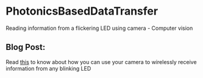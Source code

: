 # PhotonicsBasedDataTransfer
Reading information from a flickering LED using camera - Computer vision  


## Blog Post: 
Read [this](http://dsprahul.blogspot.in/2014/12/wireless-data-transfer-using-light.html) to know about how you can use your camera to wirelessly receive information from any blinking LED
